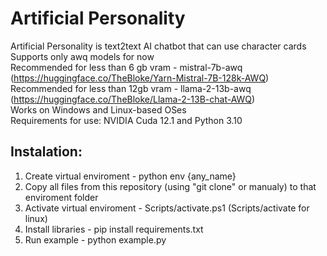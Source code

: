 # Artificial Personality
Artificial Personality is text2text AI chatbot that can use character cards <br>
Supports only awq models for now <br>
Recommended for less than 6 gb vram - mistral-7b-awq (https://huggingface.co/TheBloke/Yarn-Mistral-7B-128k-AWQ) <br>
Recommended for less than 12gb vram - llama-2-13b-awq (https://huggingface.co/TheBloke/Llama-2-13B-chat-AWQ) <br>
Works on Windows and Linux-based OSes <br>
Requirements for use: NVIDIA Cuda 12.1 and Python 3.10 <br>
## Instalation:
1. Create virtual enviroment - python env {any_name}
3. Copy all files from this repository (using "git clone" or manualy) to that enviroment folder
2. Activate virtual enviroment - Scripts/activate.ps1 (Scripts/activate for linux)
4. Install libraries - pip install requirements.txt
5. Run example - python example.py
